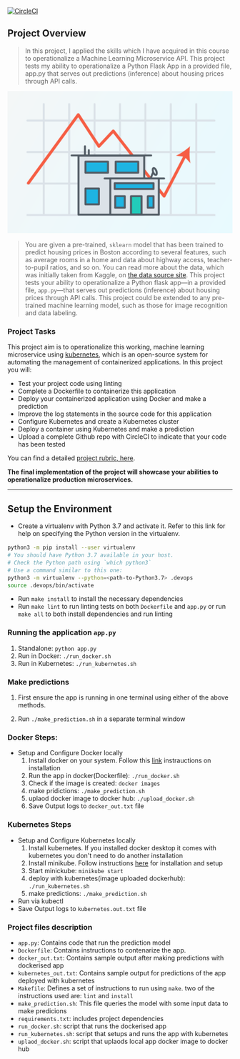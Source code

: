 [![CircleCI](https://circleci.com/gh/Damola12345/Operationalize-a-Machine-Learning-Microservice-API/tree/master.svg?style=svg)](https://circleci.com/gh/Damola12345/Operationalize-a-Machine-Learning-Microservice-API/tree/master)

## Project Overview

> In this project, I applied the skills which I have acquired in this course to operationalize a Machine Learning Microservice API. This project tests my ability to operationalize a Python Flask App in a provided file, app.py that serves out predictions (inference) about housing prices through API calls.

![img-1](Images/Project.png) 

> You are given a pre-trained, `sklearn` model that has been trained to predict housing prices in Boston according to several features, such as average rooms in a home and data about highway access, teacher-to-pupil ratios, and so on. You can read more about the data, which was initially taken from Kaggle, on [the data source site](https://www.kaggle.com/c/boston-housing). This project tests your ability to operationalize a Python flask app—in a provided file, `app.py`—that serves out predictions (inference) about housing prices through API calls. This project could be extended to any pre-trained machine learning model, such as those for image recognition and data labeling.

### Project Tasks

This project aim is to operationalize this working, machine learning microservice using [kubernetes](https://kubernetes.io/), which is an open-source system for automating the management of containerized applications. In this project you will:
* Test your project code using linting
* Complete a Dockerfile to containerize this application
* Deploy your containerized application using Docker and make a prediction
* Improve the log statements in the source code for this application
* Configure Kubernetes and create a Kubernetes cluster
* Deploy a container using Kubernetes and make a prediction
* Upload a complete Github repo with CircleCI to indicate that your code has been tested

You can find a detailed [project rubric, here](https://review.udacity.com/#!/rubrics/2576/view).

**The final implementation of the project will showcase your abilities to operationalize production microservices.**

---

## Setup the Environment

* Create a virtualenv with Python 3.7 and activate it. Refer to this link for help on specifying the Python version in the virtualenv. 
```bash
python3 -m pip install --user virtualenv
# You should have Python 3.7 available in your host. 
# Check the Python path using `which python3`
# Use a command similar to this one:
python3 -m virtualenv --python=<path-to-Python3.7> .devops
source .devops/bin/activate
```
* Run `make install` to install the necessary dependencies
* Run `make lint` to run linting tests on both `Dockerfile` and `app.py` or run `make all` to both install dependencies and run linting

### Running the application `app.py`

1. Standalone:  `python app.py`
2. Run in Docker:  `./run_docker.sh`
3. Run in Kubernetes:  `./run_kubernetes.sh`

### Make predictions

  1. First ensure the app is running in one terminal using either of the above methods. 

  2. Run `./make_prediction.sh` in a separate terminal window

### Docker Steps:

* Setup and Configure Docker locally
  1. Install docker on your system. Follow this [link](https://docs.docker.com/get-docker/) instrauctions on installation
  2. Run the app in docker(Dockerfile): `./run_docker.sh`
  3. Check if the image is created: `docker images`
  4. make pridictions: `./make_prediction.sh`
  5. uplaod docker image to docker hub: `./upload_docker.sh`
  6. Save Output logs to `docker_out.txt` file


### Kubernetes Steps

* Setup and Configure Kubernetes locally
  1. Install kubernetes. If you installed docker desktop it comes with kubernetes you don't need to do another installation
  2. Install minikube. Follow instructions [here](https://minikube.sigs.k8s.io/docs/start/) for installation and setup
  3. Start minickube: `minikube start`
  4. deploy with kubernetes(image uploaded dockerhub): `./run_kubernetes.sh`  
  5. make predictions: `./make_prediction.sh`
* Run via kubectl
* Save Output logs to `kubernetes.out.txt` file

### Project files description

* `app.py`: Contains code that run the prediction model
* `Dockerfile`: Contains instructions to contenarize the app. 
* `docker_out.txt`: Contains sample output after making predictions with dockerised app
* `kubernetes_out.txt`: Contains sample output for predictions of the app deployed with kubernetes 
* `Makefile`: Defines a set of instructions to run using `make`. two of the instructions used are: `lint` and `install`
* `make_prediction.sh`: This file queries the model with some input data to make predicions
* `requirements.txt`: includes project dependencies
* `run_docker.sh`: script that runs the dockerised app
* `run_kubernetes.sh`: script that setups and runs the app with kubernetes 
* `uplaod_docker.sh`: script that uplaods local app docker image to docker hub
